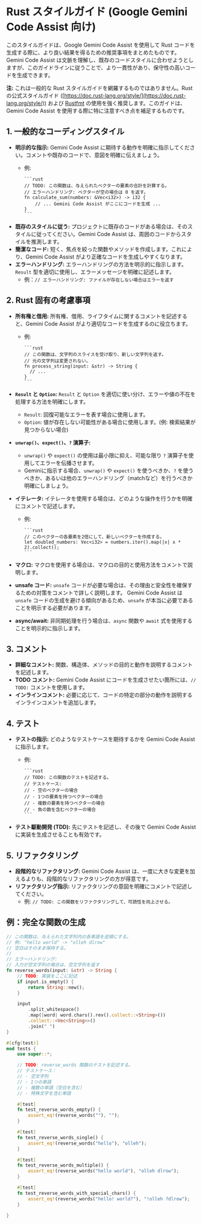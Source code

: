 # Rust スタイルガイド (Google Gemini Code Assist 向け)

このスタイルガイドは、Google Gemini Code Assist を使用して Rust コードを生成する際に、より良い結果を得るための推奨事項をまとめたものです。Gemini Code Assist は文脈を理解し、既存のコードスタイルに合わせようとしますが、このガイドラインに従うことで、より一貫性があり、保守性の高いコードを生成できます。

**注:** これは一般的な Rust スタイルガイドを網羅するものではありません。Rust の公式スタイルガイド ([https://doc.rust-lang.org/style/](https://doc.rust-lang.org/style/)) および [Rustfmt](https://rust-lang.github.io/rustfmt/) の使用を強く推奨します。このガイドは、Gemini Code Assist を使用する際に特に注意すべき点を補足するものです。

## 1. 一般的なコーディングスタイル

* **明示的な指示:** Gemini Code Assist に期待する動作を明確に指示してください。コメントや既存のコードで、意図を明確に伝えましょう。
  * 例:

        ```rust
        // TODO: この関数は、与えられたベクターの要素の合計を計算する。
        // エラーハンドリング: ベクターが空の場合は 0 を返す。
        fn calculate_sum(numbers: &Vec<i32>) -> i32 {
            // ... Gemini Code Assist がここにコードを生成 ...
        }
        ```

* **既存のスタイルに従う:** プロジェクトに既存のコードがある場合は、そのスタイルに従ってください。Gemini Code Assist は、周囲のコードからスタイルを推測します。
* **簡潔なコード:** 短く、焦点を絞った関数やメソッドを作成します。これにより、Gemini Code Assist がより正確なコードを生成しやすくなります。
* **エラーハンドリング:**  エラーハンドリングの方法を明示的に指示します。`Result` 型を適切に使用し、エラーメッセージを明確に記述します。
  * 例：`// エラーハンドリング: ファイルが存在しない場合はエラーを返す`

## 2. Rust 固有の考慮事項

* **所有権と借用:** 所有権、借用、ライフタイムに関するコメントを記述すると、Gemini Code Assist がより適切なコードを生成するのに役立ちます。
  * 例:

        ```rust
        // この関数は、文字列のスライスを受け取り、新しい文字列を返す。
        // 元の文字列は変更されない。
        fn process_string(input: &str) -> String {
          // ...
        }
        ```

* **`Result` と `Option`:**  `Result` と `Option` を適切に使い分け、エラーや値の不在を処理する方法を明確にします。
  * `Result`: 回復可能なエラーを表す場合に使用します。
  * `Option`: 値が存在しない可能性がある場合に使用します。(例: 検索結果が見つからない場合)

* **`unwrap()`、`expect()`、`?` 演算子:**
  * `unwrap()` や `expect()` の使用は最小限に抑え、可能な限り `?` 演算子を使用してエラーを伝播させます。
  * Geminiに指示する場合、`unwrap()` や `expect()` を使うべきか、`?` を使うべきか、あるいは他のエラーハンドリング（matchなど）を行うべきか明確にしましょう。

* **イテレータ:** イテレータを使用する場合は、どのような操作を行うかを明確にコメントで記述します。
  * 例:

        ```rust
        // このベクターの各要素を2倍にして、新しいベクターを作成する。
        let doubled_numbers: Vec<i32> = numbers.iter().map(|x| x * 2).collect();
        ```

* **マクロ:** マクロを使用する場合は、マクロの目的と使用方法をコメントで説明します。

* **unsafe コード:** `unsafe` コードが必要な場合は、その理由と安全性を確保するための対策をコメントで詳しく説明します。 Gemini Code Assist は `unsafe` コードの生成を避ける傾向があるため、`unsafe` が本当に必要であることを明示する必要があります。

* **async/await:** 非同期処理を行う場合は、`async` 関数や `await` 式を使用することを明示的に指示します。

## 3. コメント

* **詳細なコメント:** 関数、構造体、メソッドの目的と動作を説明するコメントを記述します。
* **TODO コメント:** Gemini Code Assist にコードを生成させたい箇所には、`// TODO:` コメントを使用します。
* **インラインコメント:** 必要に応じて、コードの特定の部分の動作を説明するインラインコメントを追加します。

## 4. テスト

* **テストの指示:**  どのようなテストケースを期待するかを Gemini Code Assist に指示します。
  * 例:

        ```rust
        // TODO: この関数のテストを記述する。
        // テストケース:
        // - 空のベクターの場合
        // - 1つの要素を持つベクターの場合
        // - 複数の要素を持つベクターの場合
        // - 負の数を含むベクターの場合
        ```

* **テスト駆動開発 (TDD):**  先にテストを記述し、その後で Gemini Code Assist に実装を生成させることも有効です。

## 5. リファクタリング

* **段階的なリファクタリング:** Gemini Code Assist は、一度に大きな変更を加えるよりも、段階的なリファクタリングの方が得意です。
* **リファクタリング指示:** リファクタリングの意図を明確にコメントで記述してください。
  * 例: `// TODO: この関数をリファクタリングして、可読性を向上させる。`

## 例：完全な関数の生成

```rust
// この関数は、与えられた文字列内の各単語を逆順にする。
// 例: "hello world" -> "olleh dlrow"
// 空白はそのまま保持する。
//
// エラーハンドリング:
// 入力が空文字列の場合は、空文字列を返す
fn reverse_words(input: &str) -> String {
    // TODO: 実装をここに記述
    if input.is_empty() {
        return String::new();
    }

    input
        .split_whitespace()
        .map(|word| word.chars().rev().collect::<String>())
        .collect::<Vec<String>>()
        .join(" ")
}

#[cfg(test)]
mod tests {
    use super::*;

    // TODO: reverse_words 関数のテストを記述する。
    // テストケース：
    // - 空文字列
    // - 1つの単語
    // - 複数の単語（空白を含む）
    // - 特殊文字を含む単語

    #[test]
    fn test_reverse_words_empty() {
        assert_eq!(reverse_words(""), "");
    }

    #[test]
    fn test_reverse_words_single() {
        assert_eq!(reverse_words("hello"), "olleh");
    }

    #[test]
    fn test_reverse_words_multiple() {
        assert_eq!(reverse_words("hello world"), "olleh dlrow");
    }

    #[test]
    fn test_reverse_words_with_special_chars() {
        assert_eq!(reverse_words("hello! world?"), "!olleh ?dlrow");
    }

}
